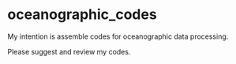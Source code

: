 # oceanographic_codes
My intention is assemble codes for oceanographic data processing.

Please suggest and review my codes. 
